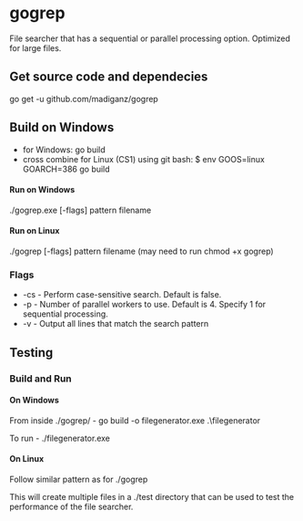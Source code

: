 # gogrep
File searcher that has a sequential or parallel processing option. Optimized for large files.

## Get source code and dependecies
go get -u github.com/madiganz/gogrep

## Build on Windows
- for Windows: go build
- cross combine for Linux (CS1) using git bash: $ env GOOS=linux GOARCH=386 go build

#### Run on Windows
./gogrep.exe [-flags] pattern filename

#### Run on Linux
./gogrep [-flags] pattern filename (may need to run chmod +x gogrep)

### Flags
- -cs - Perform case-sensitive search. Default is false.
- -p - Number of parallel workers to use. Default is 4. Specify 1 for sequential processing.
- -v - Output all lines that match the search pattern

## Testing
### Build and Run
#### On Windows
From inside ./gogrep/ - go build -o filegenerator.exe .\filegenerator

To run - ./filegenerator.exe

#### On Linux
Follow similar pattern as for ./gogrep

This will create multiple files in a ./test directory that can be used to test the performance of the file searcher.
